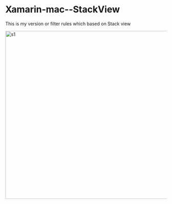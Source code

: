 # Xamarin-mac--StackView
This is my version or filter rules which based on Stack view 

<img width="523" alt="s1" src="https://user-images.githubusercontent.com/10537907/37875341-46606160-3046-11e8-9b80-698a6ed00fda.png">
